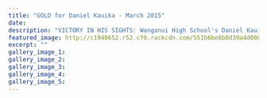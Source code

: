 ```yaml
---
title: "GOLD for Daniel Kauika - March 2015"
date: 
description: "VICTORY IN HIS SIGHTS: Wanganui High School's Daniel Kauika powers to the finish to win at the 2015 ActivePost National Secondary School Waka Ama Champs in Rotorua last week, 30/3/15..."
featured_image: http://c1940652.r52.cf0.rackcdn.com/551b6be8b8d39a4d000006ec/DanielKauikaGoldMedal,2015.jpg
excerpt: ""
gallery_image_1: 
gallery_image_2: 
gallery_image_3: 
gallery_image_4: 
gallery_image_5: 
---
```

